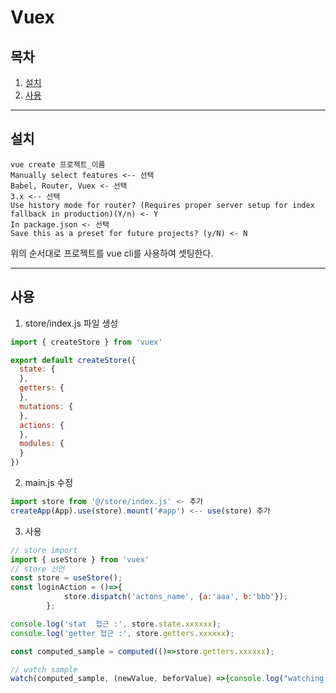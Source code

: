 # Vuex

## 목차
1. [설치](#설치)
2. [사용](#사용)
---
## 설치
``` VueCli
vue create 프로젝트_이름
Manually select features <-- 선택
Babel, Router, Vuex <- 선택
3.x <-- 선택  
Use history mode for router? (Requires proper server setup for index fallback in production)(Y/n) <- Y   
In package.json <- 선택   
Save this as a preset for future projects? (y/N) <- N
```
위의 순서대로 프로젝트를 vue cli를 사용하여 셋팅한다.

---
## 사용
1. store/index.js 파일 생성
```JavaScript
import { createStore } from 'vuex'

export default createStore({
  state: {
  },
  getters: {
  },
  mutations: {
  },
  actions: {
  },
  modules: {
  }
})
```
2. main.js 수정
```JavaScript
import store from '@/store/index.js' <- 추가
createApp(App).use(store).mount('#app') <-- use(store) 추가
```
3. 사용
```JavaScript
// store import
import { useStore } from 'vuex'
// store 선언
const store = useStore();
const loginAction = ()=>{
            store.dispatch('actons_name', {a:'aaa', b:'bbb'});
        };

console.log('stat  접근 :', store.state.xxxxxx);
console.log('getter 접근 :', store.getters.xxxxxx);

const computed_sample = computed(()=>store.getters.xxxxxx);

// watch sample
watch(computed_sample, (newValue, beforValue) =>{console.log("watching sample : ", computed_sample.value)});

```